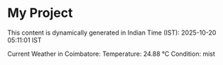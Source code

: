 # My Project

This content is dynamically generated in Indian Time (IST): 2025-10-20 05:11:01 IST


Current Weather in Coimbatore:
Temperature: 24.88 °C
Condition: mist
